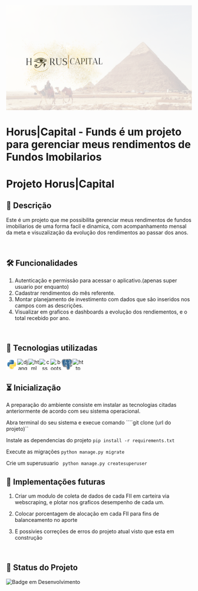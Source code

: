 ![Alt text](horus.png)

# Horus|Capital - Funds é um projeto para gerenciar meus rendimentos de Fundos Imobilarios

# Projeto Horus|Capital

## 📖  Descrição

Este é um projeto que me possibilita gerenciar meus rendimentos de fundos imobiliarios de uma forma facil e dinamica, com acompanhamento mensal da meta e visuzalização da evolução dos rendimentos ao passar dos anos. 

<br/>

## 🛠️ Funcionalidades
1. Autenticação e permissão para acessar o aplicativo.(apenas super usuario por enquanto)
2. Cadastrar rendimentos do mês referente.
3. Montar planejamento de investimento com dados que são inseridos nos campos com as descrições.
4. Visualizar em graficos e dashboards a evolução dos rendiementos, e o  total recebido por ano.
<br/>

## 📡 Tecnologias utilizadas 
<div align="center"> 

<img align="left" alt="python" height="30" width="30" src="https://raw.githubusercontent.com/devicons/devicon/master/icons/python/python-original.svg">

<img align="left" alt="django" height="30" width="30" src="https://github.com/marwin1991/profile-technology-icons/assets/62091613/9bf5650b-e534-4eae-8a26-8379d076f3b4">

<img align="left" alt="html" height="30" width="30" src="https://user-images.githubusercontent.com/25181517/192158954-f88b5814-d510-4564-b285-dff7d6400dad.png">

<img align="left" alt="css" height="30" width="30" src="https://user-images.githubusercontent.com/25181517/183898674-75a4a1b1-f960-4ea9-abcb-637170a00a75.png">

<img align="left" alt="bootstrap" height="30" width="30" src="https://user-images.githubusercontent.com/25181517/183898054-b3d693d4-dafb-4808-a509-bab54cf5de34.png">

<img align="left" alt="Postgresql" height="30" width="30" src="https://raw.githubusercontent.com/devicons/devicon/master/icons/postgresql/postgresql-original.svg">

<img align="left" alt="http" height="30" width="30" src="https://user-images.githubusercontent.com/25181517/192107854-765620d7-f909-4953-a6da-36e1ef69eea6.png">
</div>
<br/><br/>

## ⏳ Inicialização

A preparação do ambiente consiste em instalar as tecnologias citadas anteriormente de acordo com seu sistema operacional.

Abra terminal do seu sistema e execue comando ````git clone (url do projeto)``

Instale as dependencias do projeto ```pip install -r requirements.txt```

Execute as migrações ``` python manage.py migrate ```

Crie um superusuario ``` python manage.py createsuperuser```
<br/>

## 🔮 Implementações futuras
1. Criar um modulo de coleta de dados de cada FII em carteira via webscraping, e plotar nos graficos desempenho de cada um.

2. Colocar porcentagem de alocação em cada FII para fins de balanceamento no aporte

3. E possivies correções de erros do projeto atual visto que esta em construção



<br/>

## 🔎 Status do Projeto

![Badge em Desenvolvimento](https://img.shields.io/badge/Status-Em%20Desenvolvimento-green)

<br/>
 

